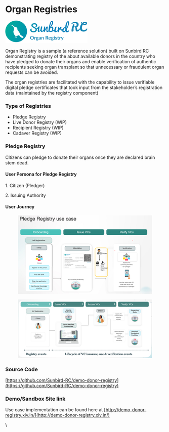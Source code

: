 # Organ Registries

![](<../.gitbook/assets/image (5) (2).png>)

Organ Registry is a sample (a reference solution) built on Sunbird RC demonstrating registry of the about available donors in the country who have pledged to donate their organs and enable verification of authentic recipients seeking organ transplant so that unnecessary or fraudulent organ requests can be avoided.

The organ registries are facilitated with the capability to issue verifiable digital pledge certificates that took input from the stakeholder’s registration data (maintained by the registry component)

### Type of Registries

* Pledge Registry
* Live Donor Registry (WIP)
* Recipient Registry (WIP)
* Cadaver Registry (WIP)

### Pledge Registry

Citizens can pledge to donate their organs once they are declared brain stem dead.&#x20;

#### User Persona for Pledge Registry

1\.     Citizen (Pledger)

2\.     Issuing Authority

#### User Journey

<figure><img src="../.gitbook/assets/image (3).png" alt=""><figcaption></figcaption></figure>

<figure><img src="../.gitbook/assets/Screenshot 2023-02-07 at 7.44.52 PM.png" alt=""><figcaption></figcaption></figure>



### Source Code

[https://github.com/Sunbird-RC/demo-donor-registry](https://github.com/Sunbird-RC/demo-donor-registry)

### Demo/Sandbox Site link

Use case implementation can be found here at [http://demo-donor-registry.xiv.in/](http://demo-donor-registry.xiv.in/)



\
